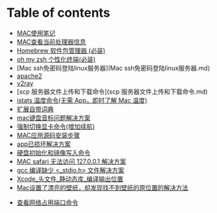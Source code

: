# Table of contents

* [MAC使用笔记](README.md)
* [MAC查看当前处理器信息](MAC查看当前处理器信息.md)
* [Homebrew  软件包管理器 \(必装\)](Homebrew软件包管理器(必装).md)
* [oh my zsh 个性化终端\(必装\)](oh-my-zsh个性化终端(必装).md)
* [Mac ssh免密码登陆linux服务器](Mac ssh免密码登陆linux服务器.md)
* [apache2](apache2.md)
* [v2ray](v2ray.md)
* [scp 服务器文件上传和下载命令](scp 服务器文件上传和下载命令.md)
* [istats  温度命令\(无需 App，即时了解 Mac 温度\)](istats温度命令(无需App,即时了解Mac温度).md)
* [扩展自带词典](扩展自带词典.md)
* [mac键盘音标问题解决方案](mac键盘音标问题解决方案.md)
* [强制切换显卡命令(增加续航)](强制切换显卡命令(增加续航).md)
* [MAC应用源码安装步骤](MAC应用源码安装步骤.md)
* [app已损坏解决方案](app已损坏解决方案.md)
* [硬盘初始化和镜像写入命令](硬盘初始化和镜像写入命令.md)
* [MAC safari 无法访问 127.0.0.1 解决方案](MAC-safari无法访问127.0.0.1解决方案.md)
* [gcc 编译缺少 &lt;\_stdio.h&gt; 文件解决方案](gcc编译缺少stdio.h文件解决方案.md)
* [Xcode\_头文件\_静动态库\_编译输出位置](Xcode_头文件_静动态库_编译输出位置.md)
* [Mac设置了漂亮的壁纸，却发现找不到壁纸的原位置的解决方法](Mac设置了漂亮的壁纸，却发现找不到壁纸的原位置的解决方法.md)

- [查看网络占用端口命令](查看网络占用端口命令.md)